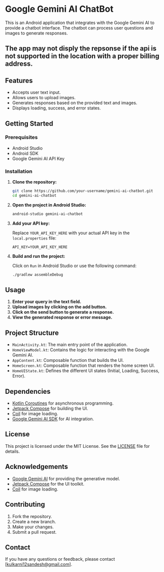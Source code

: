 # Google Gemini AI ChatBot

This is an Android application that integrates with the Google Gemini AI to provide a chatbot interface. The chatbot can process user questions and images to generate responses.

## The app may not disply the repsonse if the api is not supported in the location with a proper billing address.

## Features

- Accepts user text input.
- Allows users to upload images.
- Generates responses based on the provided text and images.
- Displays loading, success, and error states.

## Getting Started

### Prerequisites

- Android Studio
- Android SDK
- Google Gemini AI API Key

### Installation

1. **Clone the repository:**

    ```bash
    git clone https://github.com/your-username/gemini-ai-chatbot.git
    cd gemini-ai-chatbot
    ```

2. **Open the project in Android Studio:**

    ```bash
    android-studio gemini-ai-chatbot
    ```

3. **Add your API key:**

   Replace `YOUR_API_KEY_HERE` with your actual API key in the `local.properties` file:

    ```properties
    API_KEY=YOUR_API_KEY_HERE
    ```

4. **Build and run the project:**

    Click on `Run` in Android Studio or use the following command:

    ```bash
    ./gradlew assembleDebug
    ```

## Usage

1. **Enter your query in the text field.**
2. **Upload images by clicking on the add button.**
3. **Click on the send button to generate a response.**
4. **View the generated response or error message.**

## Project Structure

- `MainActivity.kt`: The main entry point of the application.
- `HomeViewModel.kt`: Contains the logic for interacting with the Google Gemini AI.
- `AppContent.kt`: Composable function that builds the UI.
- `HomeScreen.kt`: Composable function that renders the home screen UI.
- `HomeUIState.kt`: Defines the different UI states (Initial, Loading, Success, Error).

## Dependencies

- [Kotlin Coroutines](https://kotlinlang.org/docs/coroutines-overview.html) for asynchronous programming.
- [Jetpack Compose](https://developer.android.com/jetpack/compose) for building the UI.
- [Coil](https://coil-kt.github.io/coil/) for image loading.
- [Google Gemini AI SDK](https://github.com/google/gemini-ai) for AI integration.

## License

This project is licensed under the MIT License. See the [LICENSE](LICENSE) file for details.

## Acknowledgements

- [Google Gemini AI](https://ai.google/) for providing the generative model.
- [Jetpack Compose](https://developer.android.com/jetpack/compose) for the UI toolkit.
- [Coil](https://coil-kt.github.io/coil/) for image loading.

## Contributing

1. Fork the repository.
2. Create a new branch.
3. Make your changes.
4. Submit a pull request.

## Contact

If you have any questions or feedback, please contact [kulkarni12sandesh@gmail.com].
